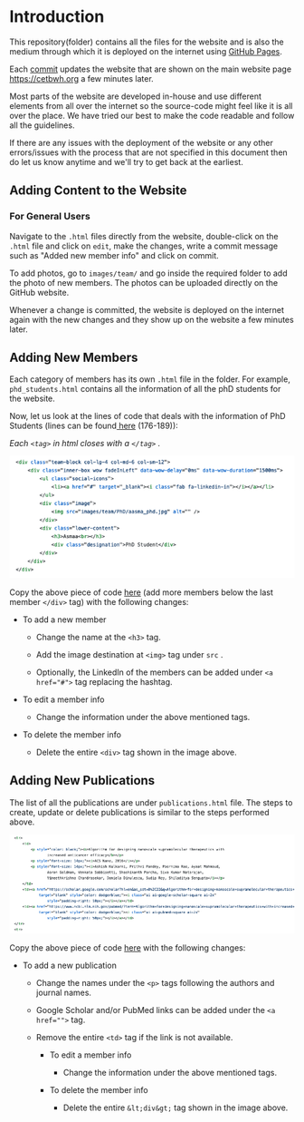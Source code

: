 # Introduction

This repository(folder) contains all the files for the website and is also the medium through which it is deployed on the internet using [GitHub Pages](https://pages.github.com/).

Each [commit](https://help.github.com/en/desktop/contributing-to-projects/committing-and-reviewing-changes-to-your-project) updates the website that are shown on the main website page https://cetbwh.org a few minutes later. 

Most parts of the website are developed in-house and use different elements from all over the internet so the source-code might feel like it is all over the place. We have tried our best to make the code readable and follow all the guidelines. 

If there are any issues with the deployment of the website or any other errors/issues with the process that are not specified in this document then do let us know anytime and we'll try to get back at the earliest. 



## Adding Content to the Website

### For General Users

Navigate to the `.html` files directly from the website, double-click on the `.html` file and click on `edit`, make the changes, write a commit message such as "Added new member info" and click on commit. 

To add photos, go to `images/team/` and go inside the required folder to add the photo of new members. The photos can be uploaded directly on the GitHub website. 

Whenever a change is committed, the website is deployed on the internet again with the new changes and they show up on the website a few minutes later. 

## Adding New Members

Each category of members has its own `.html` file in the folder. For example, `phd_students.html` contains all the information of all the phD students for the website. 

Now, let us look at the lines of code that deals with the information of PhD Students (lines can be found[ here](https://github.com/Center-For-Engineered-Therapeutics/Center-For-Engineered-Therapeutics.github.io/blob/6ccefb27c4703e30c6d13c3bbfd4ae7a73af1fbc/phd_students.html#L176) (176-189)):

*Each `<tag>` in html closes with a `</tag>` .*

![](images/code_example.png)

Copy the above piece of code [here](https://github.com/Center-For-Engineered-Therapeutics/Center-For-Engineered-Therapeutics.github.io/blob/6ccefb27c4703e30c6d13c3bbfd4ae7a73af1fbc/phd_students.html#L256) (add more members below the last member `</div>` tag) with the following changes:

- To add a new member
  
  - Change the name at the `<h3>` tag.
  
  - Add the image destination at `<img>` tag under `src` . 
  
  - Optionally, the LinkedIn of the members can be added under `<a href="#">` tag replacing the hashtag. 

- To edit a member info
  
  - Change the information under the above mentioned tags.

- To delete the member info
  
  - Delete the entire `<div>` tag shown in the image above.



## Adding New Publications

The list of all the publications are under `publications.html` file. The steps to create, update or delete publications is similar to the steps performed above. 

![](images/pub_example.png)

Copy the above piece of code [here](https://github.com/Center-For-Engineered-Therapeutics/Center-For-Engineered-Therapeutics.github.io/blob/6ccefb27c4703e30c6d13c3bbfd4ae7a73af1fbc/publications.html#L2797) with the following changes:

- To add a new publication
  
  - Change the names under the `<p>` tags following the authors and journal names. 
  
  - Google Scholar and/or PubMed links can be added under the `<a href="">` tag. 
  
  - Remove the entire `<td>` tag if the link is not available. 
    
    - To edit a member info
      
      - Change the information under the above mentioned tags.
    
    - To delete the member info
      
      - Delete the entire `&lt;div&gt;` tag shown in the image above.



